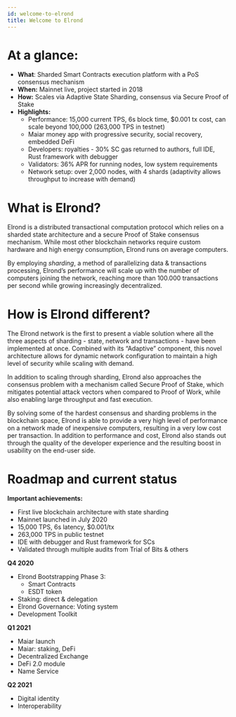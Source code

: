 ```yaml
---
id: welcome-to-elrond
title: Welcome to Elrond
---
```


# **At a glance:**

- **What**: Sharded Smart Contracts execution platform with a PoS consensus mechanism
- **When:** Mainnet live, project started in 2018
- **How:** Scales via Adaptive State Sharding, consensus via Secure Proof of Stake
- **Highlights:**
  - Performance: 15,000 current TPS, 6s block time, $0.001 tx cost, can scale beyond 100,000 (263,000 TPS in testnet)
  - Maiar money app with progressive security, social recovery, embedded DeFi
  - Developers: royalties - 30% SC gas returned to authors, full IDE, Rust framework with debugger
  - Validators: 36% APR for running nodes, low system requirements
  - Network setup: over 2,000 nodes, with 4 shards (adaptivity allows throughput to increase with demand)

# **What is Elrond?**

Elrond is a distributed transactional computation protocol which relies on a sharded state architecture and a secure Proof of Stake consensus mechanism. While most other blockchain networks require custom hardware and high energy consumption, Elrond runs on average computers.

By employing _sharding_, a method of parallelizing data & transactions processing, Elrond’s performance will scale up with the number of computers joining the network, reaching more than 100.000 transactions per second while growing increasingly decentralized.

# **How is Elrond different?**

The Elrond network is the first to present a viable solution where all the three aspects of sharding - state, network and transactions - have been implemented at once. Combined with its “Adaptive” component, this novel architecture allows for dynamic network configuration to maintain a high level of security while scaling with demand.

In addition to scaling through sharding, Elrond also approaches the consensus problem with a mechanism called Secure Proof of Stake, which mitigates potential attack vectors when compared to Proof of Work, while also enabling large throughput and fast execution.

By solving some of the hardest consensus and sharding problems in the blockchain space, Elrond is able to provide a very high level of performance on a network made of inexpensive computers, resulting in a very low cost per transaction. In addition to performance and cost, Elrond also stands out through the quality of the developer experience and the resulting boost in usability on the end-user side.

# **Roadmap and current status**

**Important achievements:**

- First live blockchain architecture with state sharding
- Mainnet launched in July 2020
- 15,000 TPS, 6s latency, $0.001/tx
- 263,000 TPS in public testnet
- IDE with debugger and Rust framework for SCs
- Validated through multiple audits from Trial of Bits & others

**Q4 2020**

- Elrond Bootstrapping Phase 3:
  - Smart Contracts
  - ESDT token
- Staking: direct & delegation
- Elrond Governance: Voting system
- Development Toolkit

**Q1 2021**

- Maiar launch
- Maiar: staking, DeFi
- Decentralized Exchange
- DeFi 2.0 module
- Name Service

**Q2 2021**

- Digital identity
- Interoperability
